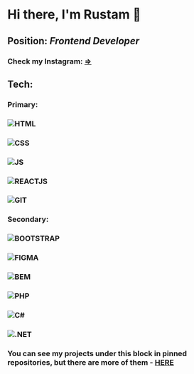 # Hi there, I'm Rustam 👋
## Position: *Frontend Developer*
### Check my Instagram: [=>](https://instagram.com/itgodoit/)
## Tech:
### Primary:
### ![HTML](https://img.shields.io/badge/-HTML-151515?logo=html5)
### ![CSS](https://img.shields.io/badge/-CSS-151515?logo=css3)
### ![JS](https://img.shields.io/badge/-JAVASCRIPT-151515?logo=javascript)
### ![REACTJS](https://img.shields.io/badge/-REACT-151515?logo=react)
### ![GIT](https://)
### Secondary:
### ![BOOTSTRAP](https://img.shields.io/badge/-PHP-151515?logo=php)
### ![FIGMA](https://img.shields.io/badge/-PHP-151515?logo=php)
### ![BEM](https://img.shields.io/badge/-PHP-151515?logo=php)
### ![PHP](https://img.shields.io/badge/-PHP-151515?logo=php)
### ![C#](https://img.shields.io/badge/-C%23-151515?logo=C#)
### ![.NET](https://img.shields.io/badge/-PHP-151515?logo=php)

### You can see my projects under this block in pinned repositories, but there are more of them - [HERE](https://github.com/ramrusgit?tab=repositories)
